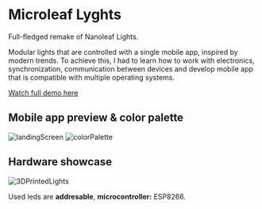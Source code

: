 # Microleaf Lyghts
Full-fledged remake of Nanoleaf Lights.

Modular lights that are controlled with a single mobile app, inspired by modern trends. To achieve this, I had to learn how to work with electronics, synchronization, communication between devices and develop mobile app that is compatible with multiple operating systems.

[Watch full demo here](https://youtu.be/qGek9a8ZctI)

## Mobile app preview & color palette

![landingScreen](https://github.com/vojtechgistr/microleaf-lyghts/assets/56306485/b601439b-b792-4099-b2b8-0a77c2a5db74)
![colorPalette](https://github.com/vojtechgistr/microleaf-lyghts/assets/56306485/0f3d90c6-e6c2-4c55-af86-c28816b14bcd)


## Hardware showcase
![3DPrintedLights](https://github.com/vojtechgistr/microleaf-lyghts/assets/56306485/cad44f8c-e61a-4710-9a9b-43de165ae20b)

Used leds are **addresable**, **microcontroller:** ESP8266.
